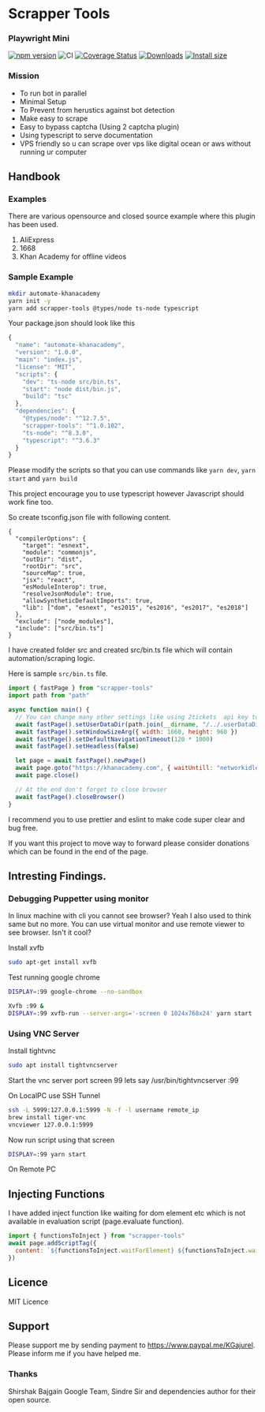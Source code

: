 # Scrapper Tools

### Playwright Mini

[![npm version](https://img.shields.io/npm/v/scrapper-tools.svg)](https://www.npmjs.com/package/scrapper-tools)
![CI](https://github.com/shirshak55/scrapper-tools/workflows/CI/badge.svg)
[![Coverage Status](https://coveralls.io/repos/github/sindresorhus/got/badge.svg?branch=mini)](https://coveralls.io/github/shirshak55/scrapper-tools?branch=mini)
[![Downloads](https://img.shields.io/npm/dm/scrapper-tools.svg)](https://npmjs.com/scrapper-tools)
[![Install size](https://packagephobia.now.sh/badge?p=scrapper-tools)](https://packagephobia.now.sh/result?p=scrapper-tools)

### Mission

- To run bot in parallel
- Minimal Setup
- To Prevent from herustics against bot detection
- Make easy to scrape
- Easy to bypass captcha (Using 2 captcha plugin)
- Using typescript to serve documentation
- VPS friendly so u can scrape over vps like digital ocean or aws without running ur computer

## Handbook

### Examples

There are various opensource and closed source example where this plugin has been used.

1. AliExpress
2. 1668
3. Khan Academy for offline videos

### Sample Example

```bash
mkdir automate-khanacademy
yarn init -y
yarn add scrapper-tools @types/node ts-node typescript
```

Your package.json should look like this

```js
{
  "name": "automate-khanacademy",
  "version": "1.0.0",
  "main": "index.js",
  "license": "MIT",
  "scripts": {
    "dev": "ts-node src/bin.ts",
    "start": "node dist/bin.js",
    "build": "tsc"
  },
  "dependencies": {
    "@types/node": "^12.7.5",
    "scrapper-tools": "^1.0.102",
    "ts-node": "^8.3.0",
    "typescript": "^3.6.3"
  }
}
```

Please modify the scripts so that you can use commands like `yarn dev`, `yarn start` and `yarn build`

This project encourage you to use typescript however Javascript should work fine too.

So create tsconfig.json file with following content.

```
{
  "compilerOptions": {
    "target": "esnext",
    "module": "commonjs",
    "outDir": "dist",
    "rootDir": "src",
    "sourceMap": true,
    "jsx": "react",
    "esModuleInterop": true,
    "resolveJsonModule": true,
    "allowSyntheticDefaultImports": true,
    "lib": ["dom", "esnext", "es2015", "es2016", "es2017", "es2018"]
  },
  "exclude": ["node_modules"],
  "include": ["src/bin.ts"]
}
```

I have created folder src and created src/bin.ts file which will contain automation/scraping logic.

Here is sample `src/bin.ts` file.

```js
import { fastPage } from "scrapper-tools"
import path from "path"

async function main() {
  // You can change many other settings like using 2tickets  api key to bypass captcha, width ,height etc. All of the following config are optional so don't worry if you don't use them
  await fastPage().setUserDataDir(path.join(__dirname, "/../.userDataDir"))
  await fastPage().setWindowSizeArg({ width: 1660, height: 960 })
  await fastPage().setDefaultNavigationTimeout(120 * 1000)
  await fastPage().setHeadless(false)

  let page = await fastPage().newPage()
  await page.goto("https://khanacademy.com", { waitUntill: "networkidle2" })
  await page.close()

  // At the end don't forget to close browser
  await fastPage().closeBrowser()
}
```

I recommend you to use prettier and eslint to make code super clear and bug free.

If you want this project to move way to forward please consider donations which can be found in the end of the page.

## Intresting Findings.

### Debugging Puppetter using monitor

In linux machine with cli you cannot see browser? Yeah I also used to think same but no more. You can use virtual monitor and use remote viewer to see browser. Isn't it cool?

Install xvfb

```bash
sudo apt-get install xvfb
```

Test running google chrome

```bash
DISPLAY=:99 google-chrome --no-sandbox
```

```bash
Xvfb :99 &
DISPLAY=:99 xvfb-run --server-args='-screen 0 1024x768x24' yarn start
```

### Using VNC Server

Install tightvnc

```bash
sudo apt install tightvncserver
```

Start the vnc server port screen 99 lets say
/usr/bin/tightvncserver :99

On LocalPC use SSH Tunnel

```bash
ssh -L 5999:127.0.0.1:5999 -N -f -l username remote_ip
brew install tiger-vnc
vncviewer 127.0.0.1:5999
```

Now run script using that screen

```bash
DISPLAY=:99 yarn start
```

On Remote PC

## Injecting Functions

I have added inject function like waiting for dom element etc which is not available in evaluation script (page.evaluate function).

```js
import { functionsToInject } from "scrapper-tools"
await page.addScriptTag({
  content: `${functionsToInject.waitForElement} ${functionsToInject.waitForElementToBeRemoved} ${functionsToInject.delay}`,
})
```

## Licence

MIT Licence

## Support

Please support me by sending payment to https://www.paypal.me/KGajurel. Please inform me if you have helped me.

### Thanks

Shirshak Bajgain
Google Team, Sindre Sir and dependencies author for their open source.

